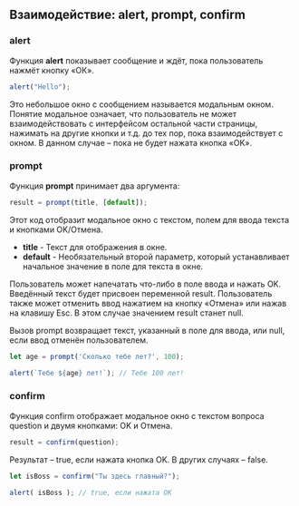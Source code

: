 ## Взаимодействие: alert, prompt, confirm

### alert
Функция **alert** показывает сообщение и ждёт, пока пользователь нажмёт кнопку «ОК».
```JavaScript
alert("Hello");
```
Это небольшое окно с сообщением называется модальным окном. Понятие модальное означает, что пользователь не может взаимодействовать с интерфейсом остальной части страницы, нажимать на другие кнопки и т.д. до тех пор, пока взаимодействует с окном. В данном случае – пока не будет нажата кнопка «OK».

### prompt
Функция **prompt** принимает два аргумента:
```JavaScript
result = prompt(title, [default]);
```
Этот код отобразит модальное окно с текстом, полем для ввода текста и кнопками OK/Отмена.
* **title** - Текст для отображения в окне.
* **default** - Необязательный второй параметр, который устанавливает начальное значение в поле для текста в окне.

Пользователь может напечатать что-либо в поле ввода и нажать OK. Введённый текст будет присвоен переменной result. Пользователь также может отменить ввод нажатием на кнопку «Отмена» или нажав на клавишу Esc. В этом случае значением result станет null.

Вызов prompt возвращает текст, указанный в поле для ввода, или null, если ввод отменён пользователем.
```JavaScript
let age = prompt('Сколько тебе лет?', 100);

alert(`Тебе ${age} лет!`); // Тебе 100 лет!
```

### confirm
Функция confirm отображает модальное окно с текстом вопроса question и двумя кнопками: OK и Отмена.
```JavaScript
result = confirm(question);
```
Результат – true, если нажата кнопка OK. В других случаях – false.
```JavaScript
let isBoss = confirm("Ты здесь главный?");

alert( isBoss ); // true, если нажата OK
```